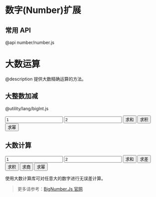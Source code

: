 ﻿数字(Number)扩展
========================================================

常用 API
------------------------------------------
@api number/number.js

# 大数运算

@description 提供大数精确运算的方法。

## 大整数加减

@utility/lang/bigInt.js

<input type="text" id="biginteger_x" value="1" />
<input type="text" id="biginteger_y" value="2" />
<input type="button" value="求和" onclick="document.getElementById('biginteger_result').innerHTML = BigInt.add(document.getElementById('biginteger_x').value, document.getElementById('biginteger_y').value)" />
<input type="button" value="求积" onclick="document.getElementById('biginteger_result').innerHTML = BigInt.mul(document.getElementById('biginteger_x').value, document.getElementById('biginteger_y').value)" />
<input type="button" value="求幂" onclick="document.getElementById('biginteger_result').innerHTML = BigInt.pow(document.getElementById('biginteger_x').value, document.getElementById('biginteger_y').value)" />
<span id="biginteger_result"></span>

## 大数计算

<input type="text" id="bignumber_x" value="1" />
<input type="text" id="bignumber_y" value="2" />
<input type="button" value="求和" onclick="document.getElementById('bignumber_result').innerHTML = new BigNumber(document.getElementById('bignumber_x').value).add(document.getElementById('bignumber_y').value)" />
<input type="button" value="求差" onclick="document.getElementById('bignumber_result').innerHTML = new BigNumber(document.getElementById('bignumber_x').value).sub(document.getElementById('bignumber_y').value)" />
<input type="button" value="求积" onclick="document.getElementById('bignumber_result').innerHTML = new BigNumber(document.getElementById('bignumber_x').value).mul(document.getElementById('bignumber_y').value)" />
<input type="button" value="求商" onclick="document.getElementById('bignumber_result').innerHTML = new BigNumber(document.getElementById('bignumber_x').value).div(document.getElementById('bignumber_y').value)" />
<input type="button" value="求幂" onclick="document.getElementById('bignumber_result').innerHTML = new BigNumber(document.getElementById('bignumber_x').value).pow(document.getElementById('bignumber_y').value)" />
<span id="bignumber_result"></span>

使用大数计算库可对任意大的数字进行无误差计算。

> 更多请参考：[BigNumber.Js 官网](https://github.com/MikeMcl/bignumber.js/)


